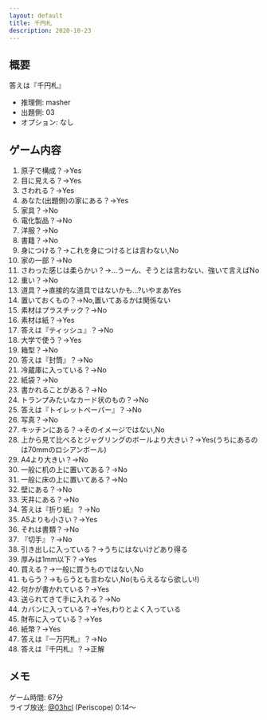 ```yaml
---
layout: default
title: 千円札
description: 2020-10-23
---
```


## 概要

答えは『千円札』

- 推理側: masher
- 出題側: 03
- オプション: なし

## ゲーム内容

1. 原子で構成？→Yes
2. 目に見える？→Yes
3. さわれる？→Yes
4. あなた(出題側)の家にある？→Yes
5. 家具？→No
6. 電化製品？→No
7. 洋服？→No
8. 書籍？→No
9. 身につける？→これを身につけるとは言わない,No
10. 家の一部？→No
11. さわった感じは柔らかい？→…うーん、そうとは言わない、強いて言えばNo
12. 重い？→No
13. 道具？→直接的な道具ではないかも…?いやまあYes
14. 置いておくもの？→No,置いてあるかは関係ない
15. 素材はプラスチック？→No
16. 素材は紙？→Yes
17. 答えは『ティッシュ』？→No
18. 大学で使う？→Yes
19. 箱型？→No
20. 答えは『封筒』？→No
21. 冷蔵庫に入っている？→No
22. 紙袋？→No
23. 書かれることがある？→No
24. トランプみたいなカード状のもの？→No
25. 答えは『トイレットペーパー』？→No
26. 写真？→No
27. キッチンにある？→そのイメージではない,No
28. 上から見て比べるとジャグリングのボールより大きい？→Yes(うちにあるのは70mmのロシアンボール)
29. A4より大きい？→No
30. 一般に机の上に置いてある？→No
31. 一般に床の上に置いてある？→No
32. 壁にある？→No
33. 天井にある？→No
34. 答えは『折り紙』？→No
35. A5よりも小さい？→Yes
36. それは書類？→No
37. 『切手』？→No
38. 引き出しに入っている？→うちにはないけどあり得る
39. 厚みは1mm以下？→Yes
40. 買える？→一般に買うものではない,No
41. もらう？→もらうとも言わない,No(もらえるなら欲しい!)
42. 何かが書かれている？→Yes
43. 送られてきて手に入れる？→No
44. カバンに入っている？→Yes,わりとよく入っている
45. 財布に入っている？→Yes
46. 紙幣？→Yes
47. 答えは『一万円札』？→No
48. 答えは『千円札』？→正解

## メモ

ゲーム時間: 67分  
ライブ放送: [@03hcl](https://www.periscope.tv/03hcl/1gqxvaQdaOwJB?t=14s) (Periscope) 0:14～
